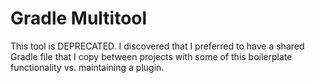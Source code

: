 # Gradle Multitool

This tool is DEPRECATED.  I discovered that I preferred to have a shared Gradle file that I copy between projects with
some of this boilerplate functionality vs. maintaining a plugin.


